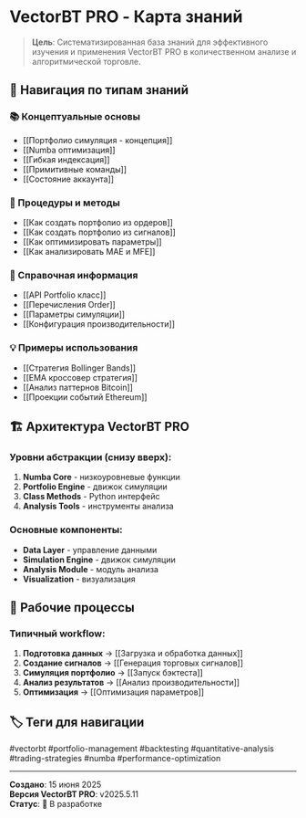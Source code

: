 # VectorBT PRO - Карта знаний

> **Цель**: Систематизированная база знаний для эффективного изучения и применения VectorBT PRO в количественном анализе и алгоритмической торговле.

## 🎯 Навигация по типам знаний

### 📚 Концептуальные основы
- [[Портфолио симуляция - концепция]]
- [[Numba оптимизация]]
- [[Гибкая индексация]]
- [[Примитивные команды]]
- [[Состояние аккаунта]]

### 🔧 Процедуры и методы
- [[Как создать портфолио из ордеров]]
- [[Как создать портфолио из сигналов]]
- [[Как оптимизировать параметры]]
- [[Как анализировать MAE и MFE]]

### 📖 Справочная информация
- [[API Portfolio класс]]
- [[Перечисления Order]]
- [[Параметры симуляции]]
- [[Конфигурация производительности]]

### 💡 Примеры использования
- [[Стратегия Bollinger Bands]]
- [[EMA кроссовер стратегия]]
- [[Анализ паттернов Bitcoin]]
- [[Проекции событий Ethereum]]

## 🏗️ Архитектура VectorBT PRO

### Уровни абстракции (снизу вверх):
1. **Numba Core** - низкоуровневые функции
2. **Portfolio Engine** - движок симуляции
3. **Class Methods** - Python интерфейс
4. **Analysis Tools** - инструменты анализа

### Основные компоненты:
- **Data Layer** - управление данными
- **Simulation Engine** - движок симуляции
- **Analysis Module** - модуль анализа
- **Visualization** - визуализация

## 🔄 Рабочие процессы

### Типичный workflow:
1. **Подготовка данных** → [[Загрузка и обработка данных]]
2. **Создание сигналов** → [[Генерация торговых сигналов]]
3. **Симуляция портфолио** → [[Запуск бэктеста]]
4. **Анализ результатов** → [[Анализ производительности]]
5. **Оптимизация** → [[Оптимизация параметров]]

## 🏷️ Теги для навигации

#vectorbt #portfolio-management #backtesting #quantitative-analysis #trading-strategies #numba #performance-optimization

---
**Создано**: 15 июня 2025  
**Версия VectorBT PRO**: v2025.5.11  
**Статус**: 🔄 В разработке